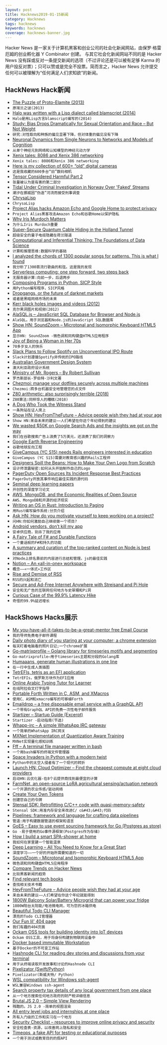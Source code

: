 ```yaml
---
layout: post
title: Hacknews2019-01-15新闻
category: Hacknews
tags: hacknews
keywords: hacknews
coverage: hacknews-banner.jpg
---
```


Hacker News 是一家关于计算机黑客和创业公司的社会化新闻网站，由保罗·格雷厄姆的创业孵化器 Y Combinator 创建。
与其它社会化新闻网站不同的是 Hacker News 没有踩或反对一条提交新闻的选项（不过评论还是可以被有足够 Karma 的用户投反对票）；只可以赞或是完全不投票。简而言之，Hacker News 允许提交任何可以被理解为“任何满足人们求知欲”的新闻。

## HackNews Hack新闻


- [The Puzzle of Proto-Elamite (2013)](https://www.historytoday.com/mark-ronan/puzzle-proto-elamite)
- `原埃兰之谜(2013)`
- [Halo was written with a Lisp dialect called blamscript (2014)](https://opencarnage.net/index.php?/topic/4156-scripting-guide/)
- `Halo是用Lisp方言blamscript编写的(2014)`
- [Study: Bias Drops Dramatically for Sexual Orientation and Race – But Not Weight](https://www.wbur.org/commonhealth/2019/01/11/implicit-bias-gay-black-weight)
- `研究:对性取向和种族的偏见显著下降，但对体重的偏见没有下降`
- [Neuronal Dynamics from Single Neurons to Networks and Models of Cognition](https://neuronaldynamics.epfl.ch/online/index.html)
- `从单个神经元到网络和认知模型的神经元动力学`
- [Xenix tales: 8086 and Xenix 386 networking](https://github.com/retrohun/blog/tree/master/dt/xenixtales)
- `Xenix tales: 8086和Xenix 386 networking`
- [Here is my collection of 600&#43; “old” digital cameras](http://old-digitalcameras.com/)
- `这是我收藏的600多台“旧”数码相机`
- [Tensor Considered Harmful Part 2](http://nlp.seas.harvard.edu/NamedTensor2)
- `张量被认为是有害的第二部分`
- [Tidal Under Criminal Investigation in Norway Over &#39;Faked&#39; Streams](https://www.engadget.com/2019/01/14/tidal-criminal-investigation-faked-streams/)
- `潮汐在挪威因“伪造”河流而接受刑事调查`
- [ChrysaLisp](https://github.com/vygr/ChrysaLisp/blob/master/README.md)
- `ChrysaLisp`
- [Project Alias hacks Amazon Echo and Google Home to protect privacy](https://www.fastcompany.com/90290703/this-is-the-first-truly-great-amazon-alexa-and-google-home-hack)
- `Project Alias黑客攻击Amazon Echo和谷歌Home以保护隐私`
- [Why Iris Murdoch Matters](https://lareviewofbooks.org/article/innumerable-intentions-and-charms-on-gary-brownings-why-iris-murdoch-matters/)
- `为什么Iris Murdoch重要`
- [Super-Secure Quantum Cable Hiding in the Holland Tunnel](https://www.bloombergquint.com/businessweek/the-super-secure-quantum-cable-hiding-in-the-holland-tunnel#gs.joYx7bDV)
- `超级安全的量子电缆隐藏在荷兰隧道`
- [Computational and Inferential Thinking: The Foundations of Data Science](https://www.inferentialthinking.com/chapters/intro.html)
- `计算和推理思维:数据科学的基础`
- [I analyzed the chords of 1300 popular songs for patterns. This is what I found](http://www.hooktheory.com/blog/i-analyzed-the-chords-of-1300-popular-songs-for-patterns-this-is-what-i-found/)
- `我分析了1300首流行歌曲的和弦。这是我的发现`
- [Serverless computing: one step forward, two steps back](https://blog.acolyer.org/2019/01/14/serverless-computing-one-step-forward-two-steps-back/)
- `无服务器计算:向前一步，后退两步`
- [Composing Programs in Python, SICP Style](https://composingprograms.com/)
- `用Python编写程序，SICP风格`
- [Dropgangs, or the future of darknet markets](https://opaque.link/post/dropgang/)
- `或者是黑暗网络市场的未来`
- [Kerr black holes images and videos (2012)](http://www.madore.org/~david/math/kerr.html)
- `克尔黑洞图片和视频(2012)`
- [AlaSQL.js – JavaScript SQL Database for Browser and Node.js](https://github.com/agershun/alasql)
- `AlaSQL。用于浏览器和Node.js的JavaScript SQL数据库`
- [Show HN: SoundZoom – Microtonal and Isomorphic Keyboard HTML5 App](http://www.dodeka.info/microtonal-isomorphic-keyboard-app/)
- `显示HN: SoundZoom -微色调和同构键盘HTML5应用程序`
- [Joy of Being a Woman in Her 70s](https://www.nytimes.com/2019/01/12/opinion/sunday/women-older-happiness.html)
- `70多岁女人的快乐`
- [Slack Plans to Follow Spotify on Unconventional IPO Route](https://www.wsj.com/articles/slack-planning-to-pursue-direct-listing-11547202723)
- `Slack计划遵循Spotify非传统的IPO路线`
- [Australian Government Design System](https://designsystem.gov.au/)
- `澳大利亚政府设计系统`
- [Ministry of Mr. Rogers – By Robert Sullivan](https://www.nybooks.com/articles/2019/01/17/ministry-of-mister-rogers/)
- `罗杰斯部长-罗伯特·沙利文著`
- [Chezmoi: manage your dotfiles securely across multiple machines](https://github.com/twpayne/chezmoi)
- `Chezmoi:跨多台机器安全地管理您的点文件`
- [Z80 arithmetic: also surprisingly terrible (2018)](http://cowlark.com/2018-03-18-z80-arithmetic/index.html)
- `Z80算法:同样惊人的糟糕(2018)`
- [A Dog Who Took the Witness Stand](https://narratively.com/the-dog-who-took-the-witness-stand/)
- `一条狗站在证人席上`
- [Show HN: HeyFromTheFuture – Advice people wish they had at your age](https://heyfromthefuture.com/age/)
- `Show HN:来自未来的建议——人们希望在你这个年纪得到的建议`
- [We wasted $50K on Google Search Ads and the insights we got on the way](https://www.indiehackers.com/@AntonElfimov/we-wasted-50k-on-google-ads-so-you-don-t-have-to-af688095de)
- `我们在谷歌搜索广告上浪费了5万美元，还浪费了我们的洞察力`
- [Google Earth Reverse Engineering](https://github.com/retroplasma/earth-reverse-engineering.git)
- `谷歌地球反向工程`
- [GiveCampus (YC S15) needs Rails engineers interested in education](https://www.givecampus.com/careers#engineering)
- `GiveCampus (YC S15)需要对教育感兴趣的Rails工程师`
- [Designers Spill the Beans: How to Make Your Own Logo from Scratch](https://blog.themeskingdom.com/how-to-make-your-own-logo-from-scratch/)
- `设计师泄露秘密:如何从头开始制作自己的Logo`
- [PagerDuty Open Sources Its Incident Response Best Practices](https://response.pagerduty.com/)
- `PagerDuty开放其事件响应最佳实践的源代码`
- [Seminal deep learning papers](http://find.xyz/map/9-seminal-deep-learning-papers-696a57a7)
- `开创性的深度学习论文`
- [AWS, MongoDB, and the Economic Realities of Open Source](https://stratechery.com/2019/aws-mongodb-and-the-economic-realities-of-open-source/)
- `AWS、MongoDB和开源的经济现实`
- [Writing an OS in Rust: Introduction to Paging](https://os.phil-opp.com/paging-introduction/)
- `用Rust编写操作系统:分页介绍`
- [Ask HN: How do you motivate yourself to keep working on a project?](item?id=18903886)
- `问HN:你如何激励自己继续做一个项目?`
- [Android vendors, don’t kill my app](https://dontkillmyapp.com/)
- `安卓供应商，别杀了我的应用`
- [A Fairy Tale of F# and Durable Functions](https://hackernoon.com/a-fairy-tale-of-f-and-durable-functions-975ccc4d46b8)
- `一个童话般的F#和持久的功能`
- [A summary and curation of the top-ranked content on Node.js best practices](https://github.com/i0natan/nodebestpractices)
- `对Node上排名靠前的内容进行总结和管理。js的最佳实践`
- [Notion – An «all-in-one» workspace](https://www.notion.so)
- `概念——«一体式»工作区`
- [Rise and Demise of RSS](https://motherboard.vice.com/en_us/article/a3mm4z/the-rise-and-demise-of-rss)
- `RSS的兴起和消亡`
- [Secure and Ad-Free Internet Anywhere with Streisand and Pi Hole](https://ifelse.io/2019/01/12/secure-ad-free-internet-anywhere-with-streisand-and-pi-hole/)
- `安全和无广告的互联网任何地方与史翠珊和Pi洞`
- [Curious Case of the 99.9% Latency Hike](https://mahdytech.com/2019/01/13/curious-case-999-latency-hike/)
- `奇怪的99.9%延迟增长`


## HackShows Hacks展示

- [ My you-have-all-it-takes-to-be-a-great-mentor free Email Course](http://www.mentoring.rocks)
- `我的导师免费电子邮件课程`
- [ Daily photo diary of you staring at your computer; a chrome extension](https://glanceback.info/)
- `每天盯着电脑看的照片日记;一个chrome扩展`
- [ Go-matrixprofile – Golang library for timeseries motifs and segmenting](https://github.com/aouyang1/go-matrixprofile)
- `Go-matrixprofile—用于timeseries主题和分段的Golang库`
- [ Humaaans, generate human illustrations in one line](https://github.com/jktzes/humaaans)
- `在一行中生成人类插图`
- [ TetrEFIs, tetris as an EFI application](https://github.com/tsani/tetrefis)
- `TetrEFIs，俄罗斯方块作为EFI应用`
- [ Online Arabic Typing Tutor for Learner](https://arabic-typing.noqta.tn/)
- `在线阿拉伯文打字指导`
- [ Portable Forth Written in C, ASM, and XMacros](https://github.com/elcritch/forthwith)
- `使用C、ASM和xmacro编写的可移植Forth`
- [ Emaildrop – a free disposable email service with a GraphQL API](https://www.emaildrop.io)
- `一个带有GraphQL API的免费一次性电子邮件服务`
- [ Startizer – Startup Guide (Excerpt)](https://startizer.com/#)
- `Startizer -启动指南(节选)`
- [ Whapp-irc – A simple WhatsApp IRC gateway](https://github.com/lieuwex/whapp-irc)
- `一个简单的WhatsApp IRC网关`
- [ MXNet Implementation of Quantization Aware Training](https://github.com/Ldpe2G/DeepLearningForFun/tree/master/Mxnet-Scala/TrainQuantization)
- `MXNet实现量化感知训练`
- [ Fff – A terminal file manager written in bash](https://github.com/dylanaraps/fff/#)
- `一个用bash编写的终端文件管理器`
- [ Space Invaders in Python with a modern twist](https://github.com/leerob/Space_Invaders)
- `Python中的太空入侵者有了一个现代的转折`
- [Launch HN: Cloud Optimizer – Find the cheapest compute at eight cloud providers](https://cloudoptimizer.io)
- `启动HN:云优化器-在8个云提供商找到最便宜的计算`
- [ FarmNet, an open-source LoRA agricultural sensing/actuation network](https://framagit.org/Gabe/farmnet)
- `一个开源的农业传感/驱动网络`
- [ Create Your Own Tokens](https://news.ycombinator.com/item?id=18901899)
- `创建您自己的令牌`
- [ Stensal SDK: Retrofitting C/C&#43;&#43; code with quasi-memory-safety](https://stensal.com)
- `Stensal SDK:用准内存安全来改进C/ c&#43;&#43;代码`
- [ Pipelines: framework and language for crafting data pipelines](https://github.com/calebwin/pipelines)
- `管道:用于构建数据管道的框架和语言`
- [ GoES – Easy to use event sourcing framework for Go (Postgres as store)](https://github.com/bloom42/goes)
- `Go -易于使用的Go事件源框架(Postgres作为存储)`
- [ How I build a smart SPA-shower at home](https://made2591.github.io/posts/smart-spa-shower)
- `我如何在家里建一个智能温泉`
- [ Deep Learning – All You Need to Know for a Great Start](https://github.com/osforscience/deep-learning-ocean)
- `深度学习——一个好的开始所需要知道的一切`
- [ SoundZoom – Microtonal and Isomorphic Keyboard HTML5 App](http://www.dodeka.info/microtonal-isomorphic-keyboard-app/)
- `微色调和同构键盘HTML5应用程序`
- [ Compare Trends on Hacker News](https://hnprofile.com/compare?search=AWS,GCP%20|%20Google%20Cloud,Azure)
- `比较黑客新闻的趋势`
- [ Find relevant tech books](http://devrules.tech/)
- `查找相关技术书籍`
- [ HeyFromTheFuture – Advice people wish they had at your age](https://heyfromthefuture.com/age/)
- `来自未来的建议——人们希望在你这个年纪就能得到`
- [ 1800W Balcony Solar/Battery Microgrid that can power your fridge](https://sunboxlabs.com/solar-xantrex-kit-apartment/)
- `1800W阳台太阳能/电池微电网，可为您的冰箱供电`
- [ Beautiful Todo CLI Manager](https://github.com/darrikonn/td-cli)
- `漂亮的Todo CLI管理器`
- [ Our Fun lil&#39; 404 page](https://www.gitkraken.com/404)
- `我们有趣的404页面`
- [ Ockam OSS tools for building identity into IoT devices](https://github.com/ockam-network/ockam)
- `Ockam OSS工具，用于将身份构建到物联网设备中`
- [ Docker based immutable Workstation](https://github.com/mikadosoftware/workstation)
- `基于Docker的不可变工作站`
- [ Hashnode CLI for reading dev stories and discussions from your terminal](https://github.com/hashnode/hashnode-cli)
- `用于从终端读取开发故事和讨论的Hashnode CLI`
- [ Pixelizator (Swift/Python)](https://github.com/gsurma/pixelizator)
- `Pixelizator(斯威夫特/ Python)`
- [ WSL compatibility for Windows ssh-agent](https://github.com/reynoldsbd/wsl-agent-bridge)
- `WSL兼容Windows ssh-agent`
- [ Search property tax details of any local government from one place](https://localgov.fyi/services/pay-property-taxes/)
- `从一个地方搜索任何地方政府的财产税详细信息`
- [ Brutal.JS 2.0 – Simple View Rendering](https://github.com/crislin2046/brutal.js)
- `残酷的。JS 2.0 -简单的视图渲染`
- [ All entry level jobs and internships at one place](http://www.entryleveljobs.me)
- `所有入门级的工作和实习在一个地方`
- [ Security Checklist – resources to improve online privacy and security](https://securitycheckli.st/)
- `安全检查表-资源，以改善网上隐私和安全`
- [ Timeops, a fake API for testing or educational purposes](https://timeops.io)
- `一个用于测试或教育目的的假API`


